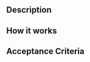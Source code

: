 <!-- Use good naming in the title above https://terem.tech/naming-guide-for-task-bug-and-user-story-titles/ -->
## Description
<!-- Describe the necessity in detail -->
<!-- Use this structure -->
<!-- As <a/an> <actor/user/role> -->

<!-- I <want/need> to <necessity description> -->

<!-- <because / to> <objective/why description> -->

## How it works
<!-- Describe technically all the steps, information and related modules on how to do the changes for issue completion -->
<!-- Data Source and Related modules -->

<!-- Wireframe, mock, response, request or another type of data display or i/o-->

<!-- Error handling description -->

<!-- Code/Feature owner -->

## Acceptance Criteria
<!-- A checklist of the tests / review actions needed to call the issue completed -->
<!-- - [ ] The endpoint should return name and last name and will be tested on postman -->
<!-- - [ ] The view should display a graph with sales info -->
